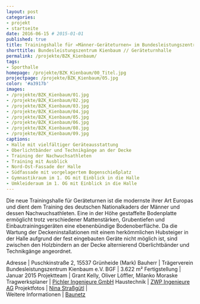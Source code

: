 ```yaml
---
layout: post
categories:
- projekt
- startseite
date: 2016-06-15 # 2015-01-01
published: true
title: Trainingshalle für »Männer-Geräteturnen« im Bundesleistungszentrum Kienbaum
shorttitle: Bundesleistungszentrum Kienbaum // Geräteturnhalle
permalink: /projekte/BZK_Kienbaum/
tags: 
- Sporthalle
homepage: /projekte/BZK_Kienbaum/00_Titel.jpg
projectpage: /projekte/BZK_Kienbaum/05.jpg
color: '#a3917b'
images:
- /projekte/BZK_Kienbaum/01.jpg
- /projekte/BZK_Kienbaum/02.jpg
- /projekte/BZK_Kienbaum/03.jpg
- /projekte/BZK_Kienbaum/04.jpg
- /projekte/BZK_Kienbaum/05.jpg
- /projekte/BZK_Kienbaum/06.jpg
- /projekte/BZK_Kienbaum/08.jpg
- /projekte/BZK_Kienbaum/09.jpg
captions:
- Halle mit vielfältiger Geräteausstattung
- Oberlichtbänder und Technikgänge an der Decke
- Training der Nachwuchsathleten
- Training mit Ausblick
- Nord-Ost-Fassade der Halle
- Südfassade mit vorgelagertem Bogenschießplatz
- Gymnastikraum im 1. OG mit Einblick in die Halle
- Umkleideraum im 1. OG mit Einblick in die Halle
---
```

Die neue Trainingshalle für Geräteturnen ist die modernste ihrer Art Europas und dient dem Training des deutschen Nationalkaders der Männer und dessen Nachwuchsathleten. Eine in der Höhe gestaffelte Bodenplatte ermöglicht trotz verschiedener Mattenstärken, Grubentiefen und Einbautrainingsgeräten eine ebenenbündige Bodenoberfläche. Da die Wartung der Deckeninstallationen mit einem herkömmlichen Hubsteiger in der Halle aufgrund der fest eingebauten Geräte nicht möglich ist, sind zwischen den Holzbindern an der Decke alternierend Oberlichtbänder und Technikgänge angeordnet.

Adresse			|	Puschkinstraße 2, 15537 Grünheide (Mark)
Bauherr			|	Trägerverein Bundesleistungszentrum Kienbaum e.V.
BGF				|	3.622 m²
Fertigstellung	|	Januar 2015
Projektteam		|	Grant Kelly, Oliver Löffler, Milanko Moraske
Tragwerksplaner	|	[Pichler Ingenieure GmbH](http://www.pichleringenieure.com) 
Haustechnik		|	[ZWP Ingenieure AG](http://www.zwp.de) 
Projektfotos	|   [Nina Straßgütl](http://www.ninastrg.de/) 
                        |    
Weitere Informationen    |   [Baunetz](http://www.baunetz.de/meldungen/Meldungen-Sporthalle_von_Numrich_Albrecht_Klumpp_4378287.html)
